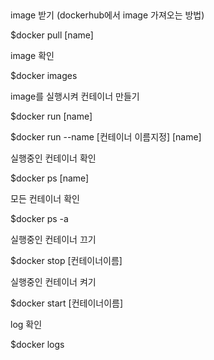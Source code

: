 ## 

image 받기 (dockerhub에서 image 가져오는 방법)

$docker pull [name] 



image 확인

$docker images 



image를 실행시켜 컨테이너 만들기

$docker run [name]

$docker run --name [컨테이너 이름지정] [name]



실행중인 컨테이너  확인

$docker ps [name]



모든 컨테이너 확인

$docker ps -a 



실행중인 컨테이너 끄기

$docker stop [컨테이너이름]



실행중인 컨테이너 켜기

$docker start [컨테이너이름]



log  확인

$docker logs